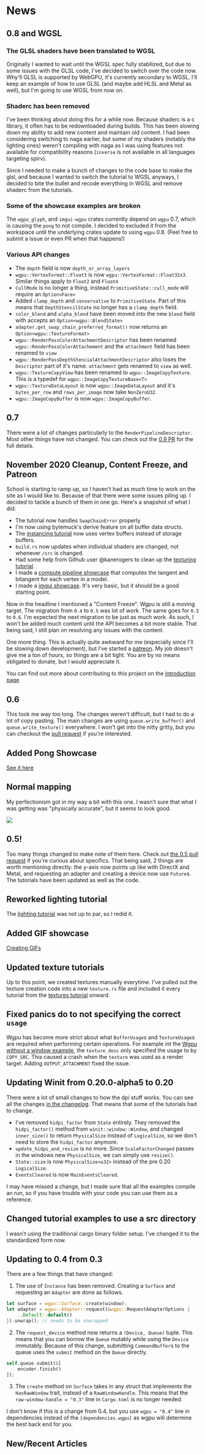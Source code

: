 # News

## 0.8 and WGSL

### The GLSL shaders have been translated to WGSL

Originally I wanted to wait until the WGSL spec fully stabilized, but due to some issues with the GLSL code, I've decided to switch over the code now. Why'll GLSL is supported by WebGPU, it's currently secondary to WGSL. I'll keep an example of how to use GLSL (and maybe add HLSL and Metal as well), but I'm going to use WGSL from now on.

### Shaderc has been removed

I've been thinking about doing this for a while now. Because shaderc is a c library, it often has to be redownloaded during builds. This has been slowing down my ability to add new content and maintain old content. I had been considering switching to naga earlier, but some of my shaders (notably the lighting ones) weren't compiling with naga as I was using features not available for compatibility reasons (`inverse` is not available in all languages targeting spirv).

Since I needed to make a bunch of changes to the code base to make the glsl, and because I wanted to switch the tutorial to WGSL anyways, I decided to bite the bullet and recode everything in WGSL and remove shaderc from the tutorials.

### Some of the showcase examples are broken

The `wgpu_glyph`, and `imgui-wgpu` crates currently depend on `wgpu` 0.7, which is causing the `pong` to not compile. I decided to excluded it from the workspace until the underlying crates update to using `wgpu` 0.8. (Feel free to submit a issue or even PR when that happens!)

### Various API changes

* The `depth` field is now `depth_or_array_layers`
* `wgpu::VertexFormat::Float3` is now `wgpu::VertexFormat::Float32x3`. Similar things apply to `Float2` and `Float4`
* `CullMode` is no longer a thing, instead `PrimitiveState::cull_mode` will require an `Option<Face>`
* Added `clamp_depth` and `conservative` to `PrimitiveState`. Part of this means that `DepthStencilState` no longer has a `clamp_depth` field.
* `color_blend` and `alpha_blend` have been moved into the new `blend` field with accepts an `Option<wgpu::BlendState>`
* `adapter.get_swap_chain_preferred_format()` now returns an `Option<wgpu::TextureFormat>`
* `wgpu::RenderPassColorAttachmentDescriptor` has been renamed `wgpu::RenderPassColorAttachement` and the `attachment` field has been renamed to `view`
* `wgpu::RenderPassDepthStencialAttachmentDescriptor` also loses the `Descriptor` part of it's name. `attachment` gets renamed to `view` as well.
* `wgpu::TextureCopyView` has been renamed to `wgpu::ImageCopyTexture`. This is a typedef for `wgpu::ImageCopyTextureBase<T>`
* `wgpu::TextureDataLayout` is now `wgpu::ImageDataLayout` and it's `bytes_per_row` and `rows_per_image` now take `NonZeroU32`.
* `wgpu::ImageCopyBuffer` is now `wgpu::ImageCopyBuffer`.

## 0.7

There were a lot of changes particularly to the `RenderPipelineDescriptor`. Most other things have not changed. You can check out the [0.9 PR](https://github.com/sotrh/learn-wgpu/pull/140) for the full details.

## November 2020 Cleanup, Content Freeze, and Patreon

School is starting to ramp up, so I haven't had as much time to work on the site as I would like to. Because of that there were some issues piling up. I decided to tackle a bunch of them in one go. Here's a snapshot of what I did:

* The tutorial now handles `SwapChainError` properly
* I'm now using bytemuck's derive feature on all buffer data structs.
* The [instancing tutorial](../beginner/tutorial7-instancing) now uses vertex buffers instead of storage buffers.
* `build.rs` now updates when individual shaders are changed, not whenever `/src` is changed.
* Had some help from Github user @kanerogers to clean up the [texturing tutorial](../beginner/tutorial5-textures).
* I made a [compute pipeline showcase](../showcase/compute) that computes the tangent and bitangent for each vertex in a model.
* I made a [imgui showcase](../showcase/imgui-demo). It's very basic, but it should be a good starting point.

Now in the headline I mentioned a "Content Freeze". Wgpu is still a moving target. The migration from `0.4` to `0.5` was lot of work. The same goes for `0.5` to `0.6`. I'm expected the next migration to be just as much work. As such, I won't be added much content until the API becomes a bit more stable. That being said, I still plan on resolving any issues with the content.

One more thing. This is actually quite awkward for me (especially since I'll be slowing down development), but I've started a [patreon](https://www.patreon.com/sotrh). My job doesn't give me a ton of hours, so things are a bit tight. You are by no means obligated to donate, but I would appreciate it.

You can find out more about contributing to this project on the [introduction page](../#contribution-and-support)

## 0.6

This took me way too long. The changes weren't difficult, but I had to do a lot of copy pasting. The main changes are using `queue.write_buffer()` and `queue.write_texture()` everywhere. I won't get into the nitty gritty, but you can checkout the [pull request](https://github.com/sotrh/learn-wgpu/pull/90) if you're interested.

## Added Pong Showcase

[See it here](../showcase/pong/)

## Normal mapping

My perfectionism got in my way a bit with this one. I wasn't sure that what I was getting was "physically accurate", but it seems to look good.

![](./normal_mapping_correct.png)

## 0.5!

Too many things changed to make note of them here. Check out [the 0.5 pull request](https://github.com/sotrh/learn-wgpu/pull/29) if you're curious about specifics. That being said, 2 things are worth mentioning directly: the y-axis now points up like with DirectX and Metal, and requesting an adapter and creating a device now use `Future`s. The tutorials have been updated as well as the code.

## Reworked lighting tutorial

The [lighting tutorial](/intermediate/tutorial10-lighting/) was not up to par, so I redid it.

## Added GIF showcase

[Creating GIFs](/showcase/gifs/)

## Updated texture tutorials

Up to this point, we created textures manually everytime. I've pulled out the texture creation code into a new `texture.rs` file and included it every tutorial from the [textures tutorial](/beginner/tutorial5-textures/#cleaning-things-up) onward.

## Fixed panics do to not specifying the correct `usage`

Wgpu has become more strict about what `BufferUsage`s and `TextureUsage`s are required when performing certain operations. For example int the [Wgpu without a window example](/intermediate/windowless/), the `texture_desc` only specified the usage to by `COPY_SRC`. This caused a crash when the `texture` was used as a render target. Adding `OUTPUT_ATTACHMENT` fixed the issue.

## Updating Winit from 0.20.0-alpha5 to 0.20

There were a lot of small changes to how the dpi stuff works. You can see all the changes [in the changelog](https://github.com/rust-windowing/winit/blob/master/CHANGELOG.md). That means that some of the tutorials had to change.

* I've removed `hidpi_factor` from `State` entirely. They removed the `hidpi_factor()` method from `winit::window::Window`, and changed `inner_size()` to return `PhysicalSize` instead of `LogicalSize`, so we don't need to store the `hidpi_factor` anymore.
* `update_hidpi_and_resize` is no more. Since `ScaleFactorChanged` passes in the windows new `PhysicalSize`, we can simply use `resize()`.
* `State::size` is now `PhysicalSize<u32>` instead of the pre 0.20 `LogicalSize`.
* `EventsCleared` is now `MainEventsCleared`.

I may have missed a change, but I made sure that all the examples compile an run, so if you have trouble with your code you can use them as a reference.

## Changed tutorial examples to use a src directory

I wasn't using the traditional cargo binary folder setup. I've changed it to the standardized form now.


## Updating to 0.4 from 0.3
There are a few things that have changed:
1. The use of `Instance` has been removed. Creating a `Surface` and requesting an `Adapter` are done as follows.
```rust
let surface = wgpu::Surface::create(window);
let adapter = wgpu::Adapter::request(&wgpu::RequestAdapterOptions {
    ..Default::default()
}).unwrap(); // needs to be unwrapped
```
2. The `request_device` method now returns a `(Device, Queue)` tuple. This means that you can borrow the `Queue` mutably while using the `Device` immutably. Because of this change, submitting `CommandBuffer`s to the queue uses the `submit` method on the `Queue` directly.
```rust
self.queue.submit(&[
    encoder.finish()
]);
```
3. The `create` method on `Surface` takes in any struct that implements the `HasRawWindow` trait, instead of a `RawWindowHandle`. This means that the `raw-window-handle = "0.3"` line in `Cargo.toml` is no longer needed.

I don't know if this is a change from 0.4, but you use `wgpu = "0.4"` line in dependencies instead of the `[dependencies.wgpu]` as wgpu will determine the best back end for you.


## New/Recent Articles
<RecentArticles/>
